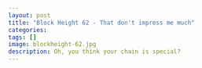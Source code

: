 ```yaml
---
layout: post
title: "Block Height 62 - That don't impress me much"
categories:
tags: []
image: blockheight-62.jpg
description: Oh, you think your chain is special?
---
```

